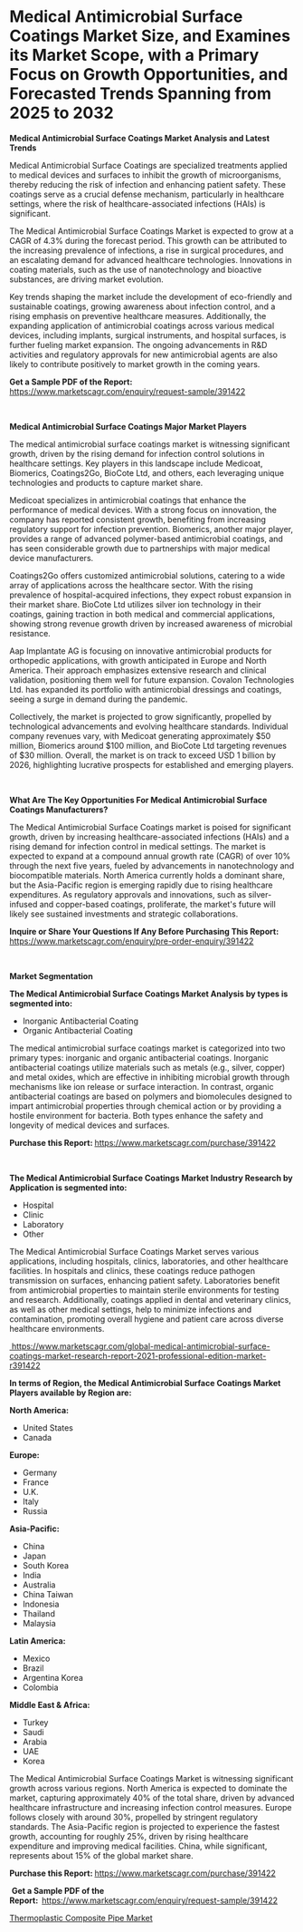 <p><h1>Medical Antimicrobial Surface Coatings Market Size, and Examines its Market Scope, with a Primary Focus on Growth Opportunities, and Forecasted Trends Spanning from 2025 to 2032</h1></p><p><strong>Medical Antimicrobial Surface Coatings Market Analysis and Latest Trends</strong></p>
<p><p>Medical Antimicrobial Surface Coatings are specialized treatments applied to medical devices and surfaces to inhibit the growth of microorganisms, thereby reducing the risk of infection and enhancing patient safety. These coatings serve as a crucial defense mechanism, particularly in healthcare settings, where the risk of healthcare-associated infections (HAIs) is significant.</p><p>The Medical Antimicrobial Surface Coatings Market is expected to grow at a CAGR of 4.3% during the forecast period. This growth can be attributed to the increasing prevalence of infections, a rise in surgical procedures, and an escalating demand for advanced healthcare technologies. Innovations in coating materials, such as the use of nanotechnology and bioactive substances, are driving market evolution. </p><p>Key trends shaping the market include the development of eco-friendly and sustainable coatings, growing awareness about infection control, and a rising emphasis on preventive healthcare measures. Additionally, the expanding application of antimicrobial coatings across various medical devices, including implants, surgical instruments, and hospital surfaces, is further fueling market expansion. The ongoing advancements in R&D activities and regulatory approvals for new antimicrobial agents are also likely to contribute positively to market growth in the coming years.</p></p>
<p><strong>Get a Sample PDF of the Report:&nbsp;</strong> <a href="https://www.marketscagr.com/enquiry/request-sample/391422?utm_campaign=3018&utm_medium=2&utm_source=Github&utm_content=ia&utm_term=29032025&utm_id=medical-antimicrobial-surface-coatings">https://www.marketscagr.com/enquiry/request-sample/391422</a></p>
<p>&nbsp;</p>
<p><strong>Medical Antimicrobial Surface Coatings Major Market Players</strong></p>
<p><p>The medical antimicrobial surface coatings market is witnessing significant growth, driven by the rising demand for infection control solutions in healthcare settings. Key players in this landscape include Medicoat, Biomerics, Coatings2Go, BioCote Ltd, and others, each leveraging unique technologies and products to capture market share.</p><p>Medicoat specializes in antimicrobial coatings that enhance the performance of medical devices. With a strong focus on innovation, the company has reported consistent growth, benefiting from increasing regulatory support for infection prevention. Biomerics, another major player, provides a range of advanced polymer-based antimicrobial coatings, and has seen considerable growth due to partnerships with major medical device manufacturers.</p><p>Coatings2Go offers customized antimicrobial solutions, catering to a wide array of applications across the healthcare sector. With the rising prevalence of hospital-acquired infections, they expect robust expansion in their market share. BioCote Ltd utilizes silver ion technology in their coatings, gaining traction in both medical and commercial applications, showing strong revenue growth driven by increased awareness of microbial resistance.</p><p>Aap Implantate AG is focusing on innovative antimicrobial products for orthopedic applications, with growth anticipated in Europe and North America. Their approach emphasizes extensive research and clinical validation, positioning them well for future expansion. Covalon Technologies Ltd. has expanded its portfolio with antimicrobial dressings and coatings, seeing a surge in demand during the pandemic.</p><p>Collectively, the market is projected to grow significantly, propelled by technological advancements and evolving healthcare standards. Individual company revenues vary, with Medicoat generating approximately $50 million, Biomerics around $100 million, and BioCote Ltd targeting revenues of $30 million. Overall, the market is on track to exceed USD 1 billion by 2026, highlighting lucrative prospects for established and emerging players.</p></p>
<p>&nbsp;</p>
<p><strong>What Are The Key Opportunities For Medical Antimicrobial Surface Coatings Manufacturers?</strong></p>
<p><p>The Medical Antimicrobial Surface Coatings market is poised for significant growth, driven by increasing healthcare-associated infections (HAIs) and a rising demand for infection control in medical settings. The market is expected to expand at a compound annual growth rate (CAGR) of over 10% through the next five years, fueled by advancements in nanotechnology and biocompatible materials. North America currently holds a dominant share, but the Asia-Pacific region is emerging rapidly due to rising healthcare expenditures. As regulatory approvals and innovations, such as silver-infused and copper-based coatings, proliferate, the market's future will likely see sustained investments and strategic collaborations.</p></p>
<p><strong>Inquire or Share Your Questions If Any Before Purchasing This Report:</strong> <a href="https://www.marketscagr.com/enquiry/pre-order-enquiry/391422?utm_campaign=3018&utm_medium=2&utm_source=Github&utm_content=ia&utm_term=29032025&utm_id=medical-antimicrobial-surface-coatings">https://www.marketscagr.com/enquiry/pre-order-enquiry/391422</a></p>
<p>&nbsp;</p>
<p><strong>Market Segmentation</strong></p>
<p><strong>The Medical Antimicrobial Surface Coatings Market Analysis by types is segmented into:</strong></p>
<p><ul><li>Inorganic Antibacterial Coating</li><li>Organic Antibacterial Coating</li></ul></p>
<p><p>The medical antimicrobial surface coatings market is categorized into two primary types: inorganic and organic antibacterial coatings. Inorganic antibacterial coatings utilize materials such as metals (e.g., silver, copper) and metal oxides, which are effective in inhibiting microbial growth through mechanisms like ion release or surface interaction. In contrast, organic antibacterial coatings are based on polymers and biomolecules designed to impart antimicrobial properties through chemical action or by providing a hostile environment for bacteria. Both types enhance the safety and longevity of medical devices and surfaces.</p></p>
<p><strong>Purchase this Report:&nbsp;</strong><a href="https://www.marketscagr.com/purchase/391422?utm_campaign=3018&utm_medium=2&utm_source=Github&utm_content=ia&utm_term=29032025&utm_id=medical-antimicrobial-surface-coatings">https://www.marketscagr.com/purchase/391422</a></p>
<p>&nbsp;</p>
<p><strong>The Medical Antimicrobial Surface Coatings Market Industry Research by Application is segmented into:</strong></p>
<p><ul><li>Hospital</li><li>Clinic</li><li>Laboratory</li><li>Other</li></ul></p>
<p><p>The Medical Antimicrobial Surface Coatings Market serves various applications, including hospitals, clinics, laboratories, and other healthcare facilities. In hospitals and clinics, these coatings reduce pathogen transmission on surfaces, enhancing patient safety. Laboratories benefit from antimicrobial properties to maintain sterile environments for testing and research. Additionally, coatings applied in dental and veterinary clinics, as well as other medical settings, help to minimize infections and contamination, promoting overall hygiene and patient care across diverse healthcare environments.</p></p>
<p><a href="https://www.marketscagr.com/global-medical-antimicrobial-surface-coatings-market-research-report-2021-professional-edition-market-r391422?utm_campaign=3018&utm_medium=2&utm_source=Github&utm_content=ia&utm_term=29032025&utm_id=medical-antimicrobial-surface-coatings">&nbsp;https://www.marketscagr.com/global-medical-antimicrobial-surface-coatings-market-research-report-2021-professional-edition-market-r391422</a></p>
<p><strong>In terms of Region, the Medical Antimicrobial Surface Coatings Market Players available by Region are:</strong></p>
<p>
    <p> <strong> North America: </strong>
        <ul>
            <li>United States</li>
            <li>Canada</li>
        </ul>
        </p> 
    <p> <strong> Europe: </strong>
        <ul>
            <li>Germany</li>
            <li>France</li>
            <li>U.K.</li>
            <li>Italy</li>
            <li>Russia</li>
        </ul>
        </p> 
    <p> <strong> Asia-Pacific: </strong>
        <ul>
            <li>China</li>
            <li>Japan</li>
            <li>South Korea</li>
            <li>India</li>
            <li>Australia</li>
            <li>China Taiwan</li>
            <li>Indonesia</li>
            <li>Thailand</li>
            <li>Malaysia</li>
        </ul>
        </p> 
    <p> <strong> Latin America: </strong>
        <ul>
            <li>Mexico</li>
            <li>Brazil</li>
            <li>Argentina Korea</li>
            <li>Colombia</li>
        </ul>
        </p> 
    <p> <strong> Middle East & Africa: </strong>
        <ul>
            <li>Turkey</li>
            <li>Saudi</li>
            <li>Arabia</li>
            <li>UAE</li>
            <li>Korea</li>
        </ul>
    </p>
    </p>
<p><p>The Medical Antimicrobial Surface Coatings Market is witnessing significant growth across various regions. North America is expected to dominate the market, capturing approximately 40% of the total share, driven by advanced healthcare infrastructure and increasing infection control measures. Europe follows closely with around 30%, propelled by stringent regulatory standards. The Asia-Pacific region is projected to experience the fastest growth, accounting for roughly 25%, driven by rising healthcare expenditure and improving medical facilities. China, while significant, represents about 15% of the global market share.</p></p>
<p><strong>Purchase this Report: </strong><a href="https://www.marketscagr.com/purchase/391422?utm_campaign=3018&utm_medium=2&utm_source=Github&utm_content=ia&utm_term=29032025&utm_id=medical-antimicrobial-surface-coatings">https://www.marketscagr.com/purchase/391422</a></p>
<p>&nbsp;<strong>Get a Sample PDF of the Report:&nbsp;&nbsp;</strong><a href="https://www.marketscagr.com/enquiry/request-sample/391422?utm_campaign=3018&utm_medium=2&utm_source=Github&utm_content=ia&utm_term=29032025&utm_id=medical-antimicrobial-surface-coatings">https://www.marketscagr.com/enquiry/request-sample/391422</a></p>
<p><strong></strong></p>
<p><p><a href="https://github.com/sefathlehki/Market-Research-Report-List-1/blob/main/thermoplastic-composite-pipe-market.md?utm_campaign=3018&utm_medium=2&utm_source=Github&utm_content=ia&utm_term=29032025&utm_id=medical-antimicrobial-surface-coatings">Thermoplastic Composite Pipe Market</a></p></p>